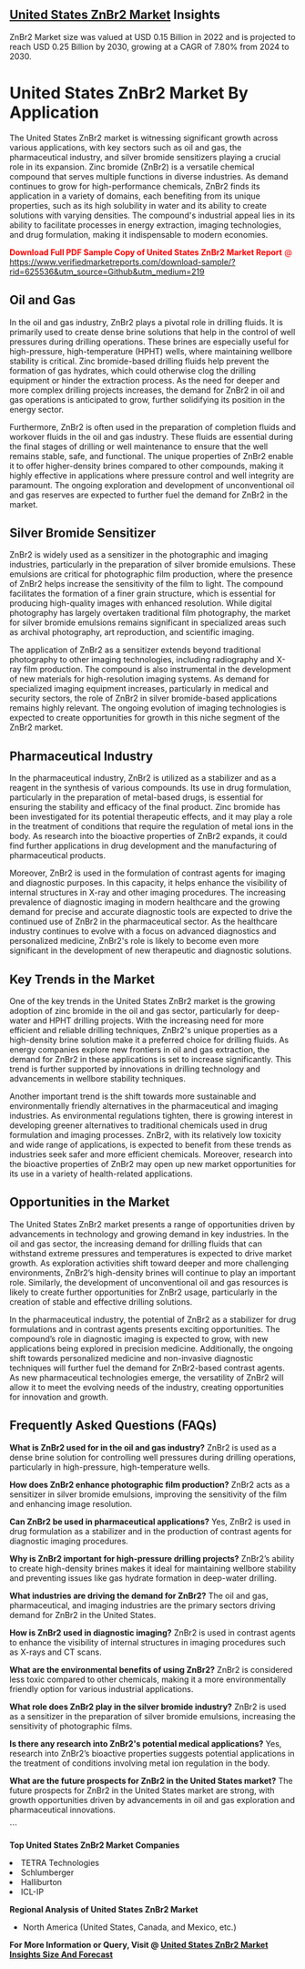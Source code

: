 <h2><a href="https://www.verifiedmarketreports.com/download-sample/?rid=625536&amp;utm_source=Github&amp;utm_medium=219" target="_blank">United States ZnBr2 Market</a> Insights</h2><p>ZnBr2 Market size was valued at USD 0.15 Billion in 2022 and is projected to reach USD 0.25 Billion by 2030, growing at a CAGR of 7.80% from 2024 to 2030.</p><p> <h1>United States ZnBr2 Market By Application</h1> <p>The United States ZnBr2 market is witnessing significant growth across various applications, with key sectors such as oil and gas, the pharmaceutical industry, and silver bromide sensitizers playing a crucial role in its expansion. Zinc bromide (ZnBr2) is a versatile chemical compound that serves multiple functions in diverse industries. As demand continues to grow for high-performance chemicals, ZnBr2 finds its application in a variety of domains, each benefiting from its unique properties, such as its high solubility in water and its ability to create solutions with varying densities. The compound's industrial appeal lies in its ability to facilitate processes in energy extraction, imaging technologies, and drug formulation, making it indispensable to modern economies. <p><span class=""><span style="color: #ff0000;"><strong>Download Full PDF Sample Copy of United States ZnBr2 Market Report</strong> @ </span><a href="https://www.verifiedmarketreports.com/download-sample/?rid=625536&amp;utm_source=Github&amp;utm_medium=219" target="_blank">https://www.verifiedmarketreports.com/download-sample/?rid=625536&amp;utm_source=Github&amp;utm_medium=219</a></span></p></p> <h2>Oil and Gas</h2> <p>In the oil and gas industry, ZnBr2 plays a pivotal role in drilling fluids. It is primarily used to create dense brine solutions that help in the control of well pressures during drilling operations. These brines are especially useful for high-pressure, high-temperature (HPHT) wells, where maintaining wellbore stability is critical. Zinc bromide-based drilling fluids help prevent the formation of gas hydrates, which could otherwise clog the drilling equipment or hinder the extraction process. As the need for deeper and more complex drilling projects increases, the demand for ZnBr2 in oil and gas operations is anticipated to grow, further solidifying its position in the energy sector. <p>Furthermore, ZnBr2 is often used in the preparation of completion fluids and workover fluids in the oil and gas industry. These fluids are essential during the final stages of drilling or well maintenance to ensure that the well remains stable, safe, and functional. The unique properties of ZnBr2 enable it to offer higher-density brines compared to other compounds, making it highly effective in applications where pressure control and well integrity are paramount. The ongoing exploration and development of unconventional oil and gas reserves are expected to further fuel the demand for ZnBr2 in the market.</p> <h2>Silver Bromide Sensitizer</h2> <p>ZnBr2 is widely used as a sensitizer in the photographic and imaging industries, particularly in the preparation of silver bromide emulsions. These emulsions are critical for photographic film production, where the presence of ZnBr2 helps increase the sensitivity of the film to light. The compound facilitates the formation of a finer grain structure, which is essential for producing high-quality images with enhanced resolution. While digital photography has largely overtaken traditional film photography, the market for silver bromide emulsions remains significant in specialized areas such as archival photography, art reproduction, and scientific imaging. <p>The application of ZnBr2 as a sensitizer extends beyond traditional photography to other imaging technologies, including radiography and X-ray film production. The compound is also instrumental in the development of new materials for high-resolution imaging systems. As demand for specialized imaging equipment increases, particularly in medical and security sectors, the role of ZnBr2 in silver bromide-based applications remains highly relevant. The ongoing evolution of imaging technologies is expected to create opportunities for growth in this niche segment of the ZnBr2 market.</p> <h2>Pharmaceutical Industry</h2> <p>In the pharmaceutical industry, ZnBr2 is utilized as a stabilizer and as a reagent in the synthesis of various compounds. Its use in drug formulation, particularly in the preparation of metal-based drugs, is essential for ensuring the stability and efficacy of the final product. Zinc bromide has been investigated for its potential therapeutic effects, and it may play a role in the treatment of conditions that require the regulation of metal ions in the body. As research into the bioactive properties of ZnBr2 expands, it could find further applications in drug development and the manufacturing of pharmaceutical products. <p>Moreover, ZnBr2 is used in the formulation of contrast agents for imaging and diagnostic purposes. In this capacity, it helps enhance the visibility of internal structures in X-ray and other imaging procedures. The increasing prevalence of diagnostic imaging in modern healthcare and the growing demand for precise and accurate diagnostic tools are expected to drive the continued use of ZnBr2 in the pharmaceutical sector. As the healthcare industry continues to evolve with a focus on advanced diagnostics and personalized medicine, ZnBr2's role is likely to become even more significant in the development of new therapeutic and diagnostic solutions.</p> <h2>Key Trends in the Market</h2> <p>One of the key trends in the United States ZnBr2 market is the growing adoption of zinc bromide in the oil and gas sector, particularly for deep-water and HPHT drilling projects. With the increasing need for more efficient and reliable drilling techniques, ZnBr2's unique properties as a high-density brine solution make it a preferred choice for drilling fluids. As energy companies explore new frontiers in oil and gas extraction, the demand for ZnBr2 in these applications is set to increase significantly. This trend is further supported by innovations in drilling technology and advancements in wellbore stability techniques. <p>Another important trend is the shift towards more sustainable and environmentally friendly alternatives in the pharmaceutical and imaging industries. As environmental regulations tighten, there is growing interest in developing greener alternatives to traditional chemicals used in drug formulation and imaging processes. ZnBr2, with its relatively low toxicity and wide range of applications, is expected to benefit from these trends as industries seek safer and more efficient chemicals. Moreover, research into the bioactive properties of ZnBr2 may open up new market opportunities for its use in a variety of health-related applications.</p> <h2>Opportunities in the Market</h2> <p>The United States ZnBr2 market presents a range of opportunities driven by advancements in technology and growing demand in key industries. In the oil and gas sector, the increasing demand for drilling fluids that can withstand extreme pressures and temperatures is expected to drive market growth. As exploration activities shift toward deeper and more challenging environments, ZnBr2’s high-density brines will continue to play an important role. Similarly, the development of unconventional oil and gas resources is likely to create further opportunities for ZnBr2 usage, particularly in the creation of stable and effective drilling solutions. <p>In the pharmaceutical industry, the potential of ZnBr2 as a stabilizer for drug formulations and in contrast agents presents exciting opportunities. The compound’s role in diagnostic imaging is expected to grow, with new applications being explored in precision medicine. Additionally, the ongoing shift towards personalized medicine and non-invasive diagnostic techniques will further fuel the demand for ZnBr2-based contrast agents. As new pharmaceutical technologies emerge, the versatility of ZnBr2 will allow it to meet the evolving needs of the industry, creating opportunities for innovation and growth.</p> <h2>Frequently Asked Questions (FAQs)</h2> <p><strong>What is ZnBr2 used for in the oil and gas industry?</strong> ZnBr2 is used as a dense brine solution for controlling well pressures during drilling operations, particularly in high-pressure, high-temperature wells.</p> <p><strong>How does ZnBr2 enhance photographic film production?</strong> ZnBr2 acts as a sensitizer in silver bromide emulsions, improving the sensitivity of the film and enhancing image resolution.</p> <p><strong>Can ZnBr2 be used in pharmaceutical applications?</strong> Yes, ZnBr2 is used in drug formulation as a stabilizer and in the production of contrast agents for diagnostic imaging procedures.</p> <p><strong>Why is ZnBr2 important for high-pressure drilling projects?</strong> ZnBr2’s ability to create high-density brines makes it ideal for maintaining wellbore stability and preventing issues like gas hydrate formation in deep-water drilling.</p> <p><strong>What industries are driving the demand for ZnBr2?</strong> The oil and gas, pharmaceutical, and imaging industries are the primary sectors driving demand for ZnBr2 in the United States.</p> <p><strong>How is ZnBr2 used in diagnostic imaging?</strong> ZnBr2 is used in contrast agents to enhance the visibility of internal structures in imaging procedures such as X-rays and CT scans.</p> <p><strong>What are the environmental benefits of using ZnBr2?</strong> ZnBr2 is considered less toxic compared to other chemicals, making it a more environmentally friendly option for various industrial applications.</p> <p><strong>What role does ZnBr2 play in the silver bromide industry?</strong> ZnBr2 is used as a sensitizer in the preparation of silver bromide emulsions, increasing the sensitivity of photographic films.</p> <p><strong>Is there any research into ZnBr2's potential medical applications?</strong> Yes, research into ZnBr2’s bioactive properties suggests potential applications in the treatment of conditions involving metal ion regulation in the body.</p> <p><strong>What are the future prospects for ZnBr2 in the United States market?</strong> The future prospects for ZnBr2 in the United States market are strong, with growth opportunities driven by advancements in oil and gas exploration and pharmaceutical innovations.</p> ```</p><p><strong>Top United States ZnBr2 Market Companies</strong></p><div data-test-id=""><p><li>TETRA Technologies</li><li> Schlumberger</li><li> Halliburton</li><li> ICL-IP</li></p><div><strong>Regional Analysis of&nbsp;United States ZnBr2 Market</strong></div><ul><li dir="ltr"><p dir="ltr">North America&nbsp;(United States, Canada, and Mexico, etc.)</p></li></ul><p><strong>For More Information or Query, Visit @&nbsp;</strong><strong><a href="https://www.verifiedmarketreports.com/product/znbr2-market/?utm_source=Github&amp;utm_medium=219" target="_blank">United States ZnBr2 Market Insights Size And Forecast</a></strong></p></div>
